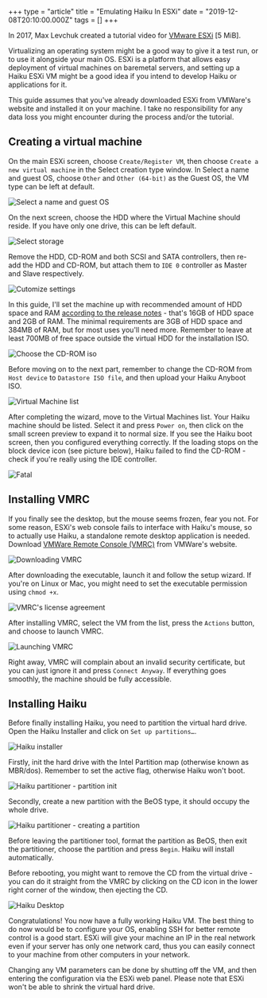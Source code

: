 +++
type = "article"
title = "Emulating Haiku In ESXi"
date = "2019-12-08T20:10:00.000Z"
tags = []
+++

In 2017, Max Levchuk created a tutorial video for [VMware ESXi](http://files.haiku-os.org/files/media/GCI-2017_VmWare-esxi_Max-Levchuk.mkv) [5 MiB].

Virtualizing an operating system might be a good way to give it a test run, or to use it alongside your main OS. ESXi is a platform that allows easy deployment of virtual machines on baremetal servers, and setting up a Haiku ESXi VM might be a good idea if you intend to develop Haiku or applications for it.

This guide assumes that you've already downloaded ESXi from VMWare's website and installed it on your machine. I take no responsibility for any data loss you might encounter during the process and/or the tutorial.

## Creating a virtual machine

On the main ESXi screen, choose `Create/Register VM`, then choose `Create a new virtual machine` in the Select creation type window. In Select a name and guest OS, choose `Other` and `Other (64-bit)` as the Guest OS, the VM type can be left at default.

![Select a name and guest OS](/files/guides/virtualizing/vmware-esxi/select-name-guest-os.png)

On the next screen, choose the HDD where the Virtual Machine should reside. If you have only one drive, this can be left default.

![Select storage](/files/guides/virtualizing/vmware-esxi/select-storage.png)

Remove the HDD, CD-ROM and both SCSI and SATA controllers, then re-add the HDD and CD-ROM, but attach them to `IDE 0` controller as Master and Slave respectively.

![Cutomize settings](/files/guides/virtualizing/vmware-esxi/customize-settings.png)

In this guide, I'll set the machine up with recommended amount of HDD space and RAM [according to the release notes](https://www.haiku-os.org/get-haiku/release-notes/#system-requirements) - that's 16GB of HDD space and 2GB of RAM. The minimal requirements are 3GB of HDD space and 384MB of RAM, but for most uses you'll need more. Remember to leave at least 700MB of free space outside the virtual HDD for the installation ISO.

![Choose the CD-ROM iso](/files/guides/virtualizing/vmware-esxi/datastore-iso.png)

Before moving on to the next part, remember to change the CD-ROM from `Host device` to `Datastore ISO file`, and then upload your Haiku Anyboot ISO. 

![Virtual Machine list](/files/guides/virtualizing/vmware-esxi/virtual-machines.png)

After completing the wizard, move to the Virtual Machines list. Your Haiku machine should be listed. Select it and press `Power on`, then click on the small screen preview to expand it to normal size. If you see the Haiku boot screen, then you configured everything correctly. If the loading stops on the block device icon (see picture below), Haiku failed to find the CD-ROM - check if you're really using the IDE controller.

![Fatal](/files/guides/virtualizing/vmware-esxi/fatal-hd.png)

## Installing VMRC

If you finally see the desktop, but the mouse seems frozen, fear you not. For some reason, ESXi's web console fails to interface with Haiku's mouse, so to actually use Haiku, a standalone remote desktop application is needed. Download [VMWare Remote Console (VMRC)](https://my.vmware.com/web/vmware/details?downloadGroup=VMRC1100&productId=742&rct=j) from VMWare's website.

![Downloading VMRC](/files/guides/virtualizing/vmware-esxi/vmrc-download.png)

After downloading the executable, launch it and follow the setup wizard. If you're on Linux or Mac, you might need to set the executable permission using `chmod +x`.

![VMRC's license agreement](/files/guides/virtualizing/vmware-esxi/vmrc-license.png)

After installing VMRC, select the VM from the list, press the `Actions` button, and choose to launch VMRC.

![Launching VMRC](/files/guides/virtualizing/vmware-esxi/vmrc-open.png)

Right away, VMRC will complain about an invalid security certificate, but you can just ignore it and press `Connect Anyway`. If everything goes smoothly, the machine should be fully accessible.

## Installing Haiku

Before finally installing Haiku, you need to partition the virtual hard drive. Open the Haiku Installer and click on `Set up partitions…`.

![Haiku installer](/files/guides/virtualizing/vmware-esxi/haiku-installer.png)

Firstly, init the hard drive with the Intel Partition map (otherwise known as MBR/dos). Remember to set the active flag, otherwise Haiku won't boot.

![Haiku partitioner - partition init](/files/guides/virtualizing/vmware-esxi/haiku-hd-init.png)

Secondly, create a new partition with the BeOS type, it should occupy the whole drive.

![Haiku partitioner - creating a partition](/files/guides/virtualizing/vmware-esxi/haiku-hd-partition.png)

Before leaving the partitioner tool, format the partition as BeOS, then exit the partitioner, choose the partition and press `Begin`. Haiku will install automatically.

Before rebooting, you might want to remove the CD from the virtual drive - you can do it straight from the VMRC by clicking on the CD icon in the lower right corner of the window, then ejecting the CD.

![Haiku Desktop](/files/guides/virtualizing/vmware-esxi/haiku-desktop.png)

Congratulations! You now have a fully working Haiku VM. The best thing to do now would be to configure your OS, enabling SSH for better remote control is a good start. ESXi will give your machine an IP in the real network even if your server has only one network card, thus you can easily connect to your machine from other computers in your network.

Changing any VM parameters can be done by shutting off the VM, and then entering the configuration via the ESXi web panel. Please note that ESXi won't be able to shrink the virtual hard drive.
